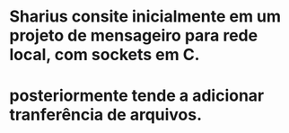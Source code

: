 # Sharius consite inicialmente em um projeto de mensageiro para rede local, com sockets em C.
# posteriormente tende a adicionar tranferência de arquivos.
